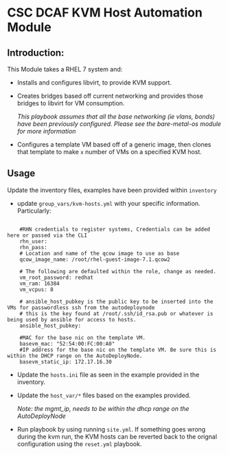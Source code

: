 # CSC DCAF KVM Host Automation Module


## Introduction:
This Module takes a RHEL 7 system and:

* Installs and configures libvirt, to provide KVM support.
 
* Creates bridges based off current networking and provides those bridges to libvirt for VM consumption.
   
    *This playbook assumes that all the base networking (ie vlans, bonds) have been previously configured.  Please see the bare-metal-os module for more information*
 
* Configures a template VM based off of a generic image, then clones that template to make `x` number of VMs on a specified KVM host.
 
## Usage

Update the inventory files, examples have been provided within `inventory`

* update `group_vars/kvm-hosts.yml` with your specific information.  Particularly:

<pre><code>
    #RHN credentials to register systems, Credentials can be added here or passed via the CLI
    rhn_user: 
    rhn_pass: 
    # Location and name of the qcow image to use as base
    qcow_image_name: /root/rhel-guest-image-7.1.qcow2
    
    # The following are defaulted within the role, change as needed.
    vm_root_password: redhat
    vm_ram: 16384
    vm_vcpus: 8
    
    # ansible_host_pubkey is the public key to be inserted into the VMs for passwordless ssh from the autodeploynode
    # this is the key found at /root/.ssh/id_rsa.pub or whatever is being used by ansible for access to hosts.
    ansible_host_pubkey:
    
    #MAC for the base nic on the template VM.
    basevm_mac: "52:54:00:FC:00:A0"
    #IP address for the base nic on the template VM. Be sure this is within the DHCP range on the AutoDeployNode.
    basevm_static_ip: 172.17.16.30
</code></pre>

* Update the `hosts.ini` file as seen in the example provided in the inventory.

* Update the `host_var/*` files based on the examples provided.

    *Note: the mgmt_ip, needs to be within the dhcp range on the AutoDeployNode*

* Run playbook by using running `site.yml`.  If something goes wrong during the kvm run, the KVM hosts can be reverted back to the orignal configuration using the `reset.yml` playbook.
